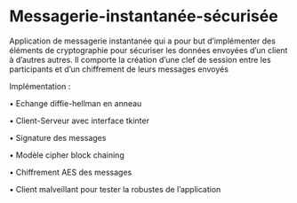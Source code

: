# Messagerie-instantanée-sécurisée
Application de messagerie instantanée qui a pour but d’implémenter des éléments de cryptographie pour sécuriser les données envoyées d’un client à d’autres autres. Il comporte la création d’une clef de session entre les participants et d’un chiffrement de leurs messages envoyés

Implémentation :

• Echange diffie-hellman en anneau

• Client-Serveur avec interface tkinter

• Signature des messages

• Modèle cipher block chaining

• Chiffrement AES des messages

• Client malveillant pour tester la robustes de l’application
